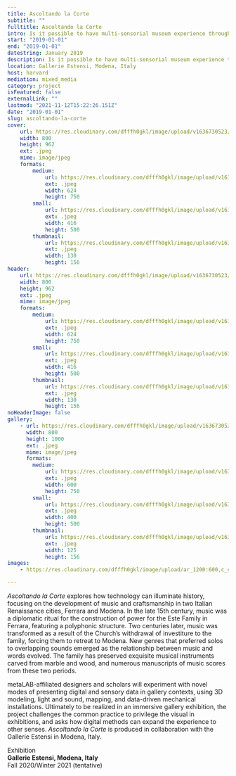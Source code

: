 ```yaml
---
title: Ascoltando la Corte
subtitle: ""
fulltitle: Ascoltando la Corte
intro: Is it possible to have multi-sensorial museum experience through digital methods?
start: "2019-01-01"
end: "2019-01-01"
datestring: January 2019
description: Is it possible to have multi-sensorial museum experience through digital methods?
location: Gallerie Estensi, Modena, Italy
host: harvard
mediation: mixed_media
category: project
isFeatured: false
externalLink: ""
lastmod: "2021-11-12T15:22:26.151Z"
date: "2019-01-01"
slug: ascoltando-la-corte
cover:
    url: https://res.cloudinary.com/dfffh0gkl/image/upload/v1636730523/ascoltando1_c69822d24d.jpg
    width: 800
    height: 962
    ext: .jpeg
    mime: image/jpeg
    formats:
        medium:
            url: https://res.cloudinary.com/dfffh0gkl/image/upload/v1636730524/medium_ascoltando1_c69822d24d.jpg
            ext: .jpeg
            width: 624
            height: 750
        small:
            url: https://res.cloudinary.com/dfffh0gkl/image/upload/v1636730525/small_ascoltando1_c69822d24d.jpg
            ext: .jpeg
            width: 416
            height: 500
        thumbnail:
            url: https://res.cloudinary.com/dfffh0gkl/image/upload/v1636730523/thumbnail_ascoltando1_c69822d24d.jpg
            ext: .jpeg
            width: 130
            height: 156
header:
    url: https://res.cloudinary.com/dfffh0gkl/image/upload/v1636730523/ascoltando1_c69822d24d.jpg
    width: 800
    height: 962
    ext: .jpeg
    mime: image/jpeg
    formats:
        medium:
            url: https://res.cloudinary.com/dfffh0gkl/image/upload/v1636730524/medium_ascoltando1_c69822d24d.jpg
            ext: .jpeg
            width: 624
            height: 750
        small:
            url: https://res.cloudinary.com/dfffh0gkl/image/upload/v1636730525/small_ascoltando1_c69822d24d.jpg
            ext: .jpeg
            width: 416
            height: 500
        thumbnail:
            url: https://res.cloudinary.com/dfffh0gkl/image/upload/v1636730523/thumbnail_ascoltando1_c69822d24d.jpg
            ext: .jpeg
            width: 130
            height: 156
noHeaderImage: false
gallery:
    - url: https://res.cloudinary.com/dfffh0gkl/image/upload/v1636730523/ascoltando2_76bd98d600.jpg
      width: 800
      height: 1000
      ext: .jpeg
      mime: image/jpeg
      formats:
        medium:
            url: https://res.cloudinary.com/dfffh0gkl/image/upload/v1636730524/medium_ascoltando2_76bd98d600.jpg
            ext: .jpeg
            width: 600
            height: 750
        small:
            url: https://res.cloudinary.com/dfffh0gkl/image/upload/v1636730525/small_ascoltando2_76bd98d600.jpg
            ext: .jpeg
            width: 400
            height: 500
        thumbnail:
            url: https://res.cloudinary.com/dfffh0gkl/image/upload/v1636730523/thumbnail_ascoltando2_76bd98d600.jpg
            ext: .jpeg
            width: 125
            height: 156
images:
    - https://res.cloudinary.com/dfffh0gkl/image/upload/ar_1200:600,c_crop/c_limit,h_1200,w_600/v1636730523/ascoltando1_c69822d24d.jpg

---
```

*Ascoltando la Corte* explores how technology can illuminate history, focusing on the development of music and craftsmanship in two Italian Renaissance cities, Ferrara and Modena. In the late 15th century, music was a diplomatic ritual for the construction of power for the Este Family in Ferrara, featuring a polyphonic structure. Two centuries later, music was transformed as a result of the Church’s withdrawal of investiture to the family, forcing them to retreat to Modena. New genres that preferred solos to overlapping sounds emerged as the relationship between music and words evolved. The family has preserved exquisite musical instruments carved from marble and wood, and numerous manuscripts of music scores from these two periods.

metaLAB-affiliated designers and scholars will experiment with novel modes of presenting digital and sensory data in gallery contexts, using 3D modeling, light and sound, mapping, and data-driven mechanical installations. Ultimately to be realized in an immersive gallery exhibition, the project challenges the common practice to privilege the visual in exhibitions, and asks how digital methods can expand the experience to other senses. *Ascoltando la Corte* is produced in collaboration with the Gallerie Estensi in Modena, Italy.


Exhibition<br />
**Gallerie Estensi, Modena, Italy**<br />
Fall 2020/Winter 2021 (tentative)